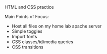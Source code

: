 HTML and CSS practice

Main Points of Focus:
- Host all files on my home lab apache server
- Simple toggles
- Import fonts
- CSS classes/id/media queries
- CSS transitions
